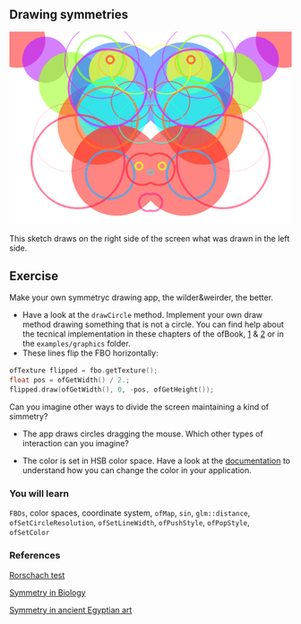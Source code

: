 ## Drawing symmetries

![img](../img/symm.jpg)

This sketch draws on the right side of the screen what was drawn in the left side.

## Exercise

Make your own symmetryc drawing app, the wilder&weirder, the better. 

- Have a look at the `drawCircle` method. Implement your own draw method drawing something that is not a circle. You can find help about the tecnical implementation in these chapters of the ofBook, [1](http://openframeworks.cc/ofBook/chapters/intro_to_graphics.html#brusheswithbasicshapes) & [2](http://openframeworks.cc/ofBook/chapters/lines.html#drawaline) or in the `examples/graphics` folder.
- These lines flip the FBO horizontally:

```cpp
ofTexture flipped = fbo.getTexture();
float pos = ofGetWidth() / 2.;
flipped.draw(ofGetWidth(), 0, -pos, ofGetHeight());
```

Can you imagine other ways to divide the screen maintaining a kind of simmetry?

- The app draws circles dragging the mouse. Which other types of interaction can you imagine?

- The color is set in HSB color space. Have a look at the [documentation](http://openframeworks.cc/documentation/types/ofColor) to understand how you can change the color in your application.

### You will learn

`FBOs`, color spaces, coordinate system, `ofMap`, `sin`, `glm::distance`, `ofSetCircleResolution`, `ofSetLineWidth`, `ofPushStyle`, `ofPopStyle`, `ofSetColor`

### References

[Rorschach test](https://en.wikipedia.org/wiki/Rorschach_test)

[Symmetry in Biology](https://en.wikipedia.org/wiki/Symmetry_in_biology)

[Symmetry in ancient Egyptian art](http://www.gizapower.com/Plate%204.jpg)
